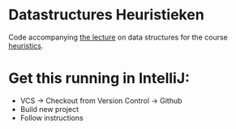 # Datastructures Heuristieken

Code accompanying [the lecture](https://docs.google.com/presentation/d/1lS-_g0akS17gydp2ZM9OBwOwC3o2XMioyFrh9ZwZAO0/edit?usp=sharing) on data structures for the course [heuristics](heuristieken.nl).


# Get this running in IntelliJ:
- VCS -> Checkout from Version Control -> Github
- Build new project
- Follow instructions
